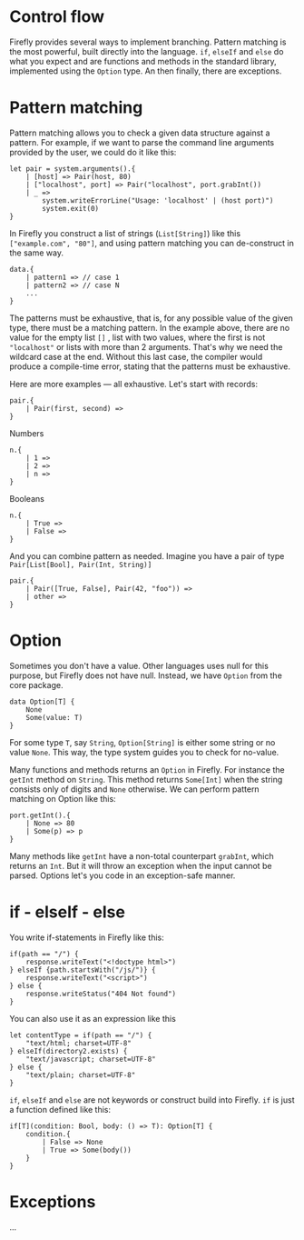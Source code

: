 # Control flow

Firefly provides several ways to implement branching. Pattern matching is the most powerful, built directly into the language. `if`, `elseIf` and `else` do what you expect and are functions and methods in the standard library, implemented using the `Option` type. An then finally, there are exceptions.

# Pattern matching

Pattern matching allows you to check a given data structure against a pattern. For example, if we want to parse the command line arguments provided by the user, we could do it like this:

```firefly
let pair = system.arguments().{
    | [host] => Pair(host, 80)
    | ["localhost", port] => Pair("localhost", port.grabInt())
    | _ => 
        system.writeErrorLine("Usage: 'localhost' | (host port)")
        system.exit(0)
}  
```

In Firefly you construct a list of strings (`List[String]`) like this `["example.com", "80"]`, and using pattern matching you can de-construct in the same way.

```firefly
data.{
    | pattern1 => // case 1
    | pattern2 => // case N
    ...
}
```

The patterns must be exhaustive, that is, for any possible value of the given type, there must be a matching pattern. In the example above, there are no value for the empty list `[]` , list with two values, where the first is not `"localhost"` or lists with more than 2 arguments. That's why we need the wildcard case at the end. Without this last case, the compiler would produce a compile-time error, stating that the patterns must be exhaustive.

Here are more examples — all exhaustive. Let's start with records:

```firefly
pair.{
    | Pair(first, second) => 
}
```

Numbers

```firefly
n.{
    | 1 => 
    | 2 => 
    | n => 
}
```

Booleans

```firefly
n.{
    | True => 
    | False => 
}
```

And you can combine pattern as needed. Imagine you have a pair of type `Pair[List[Bool], Pair(Int, String)]`


```firefly
pair.{
    | Pair([True, False], Pair(42, "foo")) => 
    | other => 
}
```


# Option

Sometimes you don't have a value. Other languages uses null for this purpose, but Firefly does not have null. Instead, we have `Option` from the core package.


```firefly
data Option[T] {
    None
    Some(value: T)
}
```

For some type `T`, say `String`, `Option[String]` is either some string or no value `None`. This way, the type system guides you to check for no-value.

Many functions and methods returns an `Option` in Firefly. For instance the `getInt` method on `String`. This method returns `Some[Int]` when the string consists only of digits and `None` otherwise. We can perform pattern matching on Option like this:

```firefly
port.getInt().{
    | None => 80
    | Some(p) => p
}
```

Many methods like `getInt` have a non-total counterpart `grabInt`, which returns an `Int`. But it will throw an exception when the input cannot be parsed. Options let's you code in an exception-safe manner.


# if - elseIf - else

You write if-statements in Firefly like this:

```firefly
if(path == "/") {
    response.writeText("<!doctype html>")
} elseIf {path.startsWith("/js/")} {
    response.writeText("<script>")
} else {
    response.writeStatus("404 Not found")
}
```

You can also use it as an expression like this


```firefly
let contentType = if(path == "/") {
    "text/html; charset=UTF-8"
} elseIf(directory2.exists) {
    "text/javascript; charset=UTF-8"
} else {
    "text/plain; charset=UTF-8"
}
```

`if`, `elseIf` and `else` are not keywords or construct build into Firefly. `if` is just a function defined like this: 


```firefly
if[T](condition: Bool, body: () => T): Option[T] {
    condition.{
        | False => None
        | True => Some(body())
    }
}
```

# Exceptions

...
